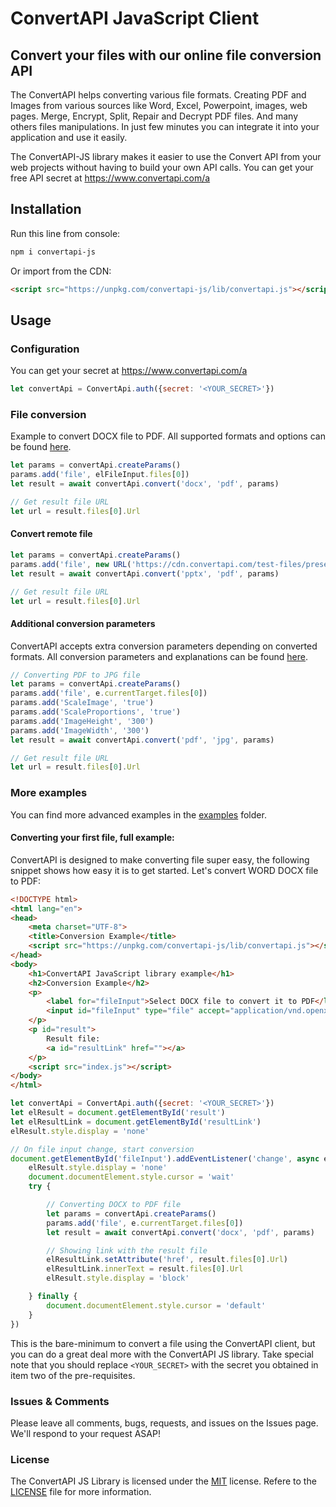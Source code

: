# ConvertAPI JavaScript Client
## Convert your files with our online file conversion API

The ConvertAPI helps converting various file formats.
Creating PDF and Images from various sources like Word, Excel, Powerpoint, images, web pages.
Merge, Encrypt, Split, Repair and Decrypt PDF files.
And many others files manipulations.
In just few minutes you can integrate it into your application and use it easily.

The ConvertAPI-JS library makes it easier to use the Convert API from your web projects without having to build your own API calls.
You can get your free API secret at https://www.convertapi.com/a

## Installation

Run this line from console:

```sh
npm i convertapi-js
```

Or import from the CDN:

```html
<script src="https://unpkg.com/convertapi-js/lib/convertapi.js"></script>
```

## Usage

### Configuration

You can get your secret at https://www.convertapi.com/a

```js
let convertApi = ConvertApi.auth({secret: '<YOUR_SECRET>'})
```

### File conversion

Example to convert DOCX file to PDF. All supported formats and options can be found 
[here](https://www.convertapi.com/conversions).

```js
let params = convertApi.createParams()
params.add('file', elFileInput.files[0])
let result = await convertApi.convert('docx', 'pdf', params)

// Get result file URL
let url = result.files[0].Url
```

#### Convert remote file

```js
let params = convertApi.createParams()
params.add('file', new URL('https://cdn.convertapi.com/test-files/presentation.pptx'))
let result = await convertApi.convert('pptx', 'pdf', params)

// Get result file URL
let url = result.files[0].Url
```

#### Additional conversion parameters

ConvertAPI accepts extra conversion parameters depending on converted formats. All conversion 
parameters and explanations can be found [here](https://www.convertapi.com).

```js
// Converting PDF to JPG file
let params = convertApi.createParams()
params.add('file', e.currentTarget.files[0])
params.add('ScaleImage', 'true')
params.add('ScaleProportions', 'true')
params.add('ImageHeight', '300')
params.add('ImageWidth', '300')
let result = await convertApi.convert('pdf', 'jpg', params)

// Get result file URL
let url = result.files[0].Url
```

### More examples

You can find more advanced examples in the [examples](https://github.com/ConvertAPI/convertapi-js/tree/master/examples) folder.

#### Converting your first file, full example:

ConvertAPI is designed to make converting file super easy, the following snippet shows how easy it is to get started. Let's convert WORD DOCX file to PDF:

```html
<!DOCTYPE html>
<html lang="en">
<head>
    <meta charset="UTF-8">
    <title>Conversion Example</title>
    <script src="https://unpkg.com/convertapi-js/lib/convertapi.js"></script>
</head>
<body>
    <h1>ConvertAPI JavaScript library example</h1>
    <h2>Conversion Example</h2>
    <p>
        <label for="fileInput">Select DOCX file to convert it to PDF</label>
        <input id="fileInput" type="file" accept="application/vnd.openxmlformats-officedocument.wordprocessingml.document">
    </p>
    <p id="result">
        Result file:
        <a id="resultLink" href=""></a>
    </p>
    <script src="index.js"></script>
</body>
</html>
```

```js
let convertApi = ConvertApi.auth({secret: '<YOUR_SECRET>'})
let elResult = document.getElementById('result')
let elResultLink = document.getElementById('resultLink')
elResult.style.display = 'none'

// On file input change, start conversion
document.getElementById('fileInput').addEventListener('change', async e => {
    elResult.style.display = 'none'
    document.documentElement.style.cursor = 'wait'
    try {

        // Converting DOCX to PDF file
        let params = convertApi.createParams()
        params.add('file', e.currentTarget.files[0])
        let result = await convertApi.convert('docx', 'pdf', params)

        // Showing link with the result file
        elResultLink.setAttribute('href', result.files[0].Url)
        elResultLink.innerText = result.files[0].Url
        elResult.style.display = 'block'

    } finally {
        document.documentElement.style.cursor = 'default'
    }
})
```


This is the bare-minimum to convert a file using the ConvertAPI client, but you can do a great deal more with the ConvertAPI JS library.
Take special note that you should replace `<YOUR_SECRET>` with the secret you obtained in item two of the pre-requisites.

### Issues &amp; Comments
Please leave all comments, bugs, requests, and issues on the Issues page.
We'll respond to your request ASAP!

### License
The ConvertAPI JS Library is licensed under the [MIT](http://www.opensource.org/licenses/mit-license.php "Read more about the MIT license form") license.
Refere to the [LICENSE](https://github.com/ConvertAPI/convertapi-js/blob/master/LICENSE) file for more information.
